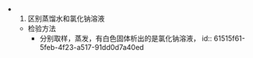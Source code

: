 -
  1. 区别蒸馏水和氯化钠溶液
	- 检验方法
		- 分别取样，蒸发，有白色固体析出的是氯化钠溶液，
		  id:: 61515f61-5feb-4f23-a517-91dd0d7a40ed